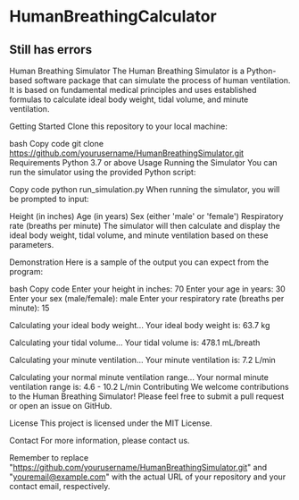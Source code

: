 # HumanBreathingCalculator
## Still has errors


Human Breathing Simulator
The Human Breathing Simulator is a Python-based software package that can simulate the process of human ventilation. It is based on fundamental medical principles and uses established formulas to calculate ideal body weight, tidal volume, and minute ventilation.

Getting Started
Clone this repository to your local machine:

bash
Copy code
git clone https://github.com/yourusername/HumanBreathingSimulator.git
Requirements
Python 3.7 or above
Usage
Running the Simulator
You can run the simulator using the provided Python script:

Copy code
python run_simulation.py
When running the simulator, you will be prompted to input:

Height (in inches)
Age (in years)
Sex (either 'male' or 'female')
Respiratory rate (breaths per minute)
The simulator will then calculate and display the ideal body weight, tidal volume, and minute ventilation based on these parameters.

Demonstration
Here is a sample of the output you can expect from the program:

bash
Copy code
Enter your height in inches: 70
Enter your age in years: 30
Enter your sex (male/female): male
Enter your respiratory rate (breaths per minute): 15

Calculating your ideal body weight...
Your ideal body weight is: 63.7 kg

Calculating your tidal volume...
Your tidal volume is: 478.1 mL/breath

Calculating your minute ventilation...
Your minute ventilation is: 7.2 L/min

Calculating your normal minute ventilation range...
Your normal minute ventilation range is: 4.6 - 10.2 L/min
Contributing
We welcome contributions to the Human Breathing Simulator! Please feel free to submit a pull request or open an issue on GitHub.

License
This project is licensed under the MIT License.

Contact
For more information, please contact us.

Remember to replace "https://github.com/yourusername/HumanBreathingSimulator.git" and "youremail@example.com" with the actual URL of your repository and your contact email, respectively.





